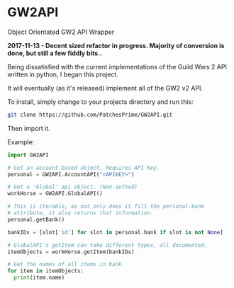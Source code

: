 # GW2API
Object Orientated GW2 API Wrapper

**2017-11-13 - Decent sized refactor in progress. Majority of conversion is done, but still a few fiddly bits..**

Being dissatisfied with the current implementations of the Guild Wars 2 API written in python, I began this project.

It will eventually (as it's released) implement all of the GW2 v2 API.

To install, simply change to your projects directory and run this:
``` bash
git clone https://github.com/PatchesPrime/GW2API.git
```
Then import it.


Example:
``` python
import GW2API

# Get an account based object. Requires API Key.
personal = GW2API.AccountAPI("<APIKEY>")

# Get a 'Global' api object. (Non-authed)
workHorse = GW2API.GlobalAPI()

# This is iterable, as not only does it fill the personal.bank
# attribute, it also returns that information.
personal.getBank()

bankIDs = [slot['id'] for slot in personal.bank if slot is not None]

# GlobalAPI's getItem can take different types, all documented.
itemObjects = workHorse.getItem(bankIDs)

# Get the names of all items in bank.
for item in itemObjects:
  print(item.name)

```
